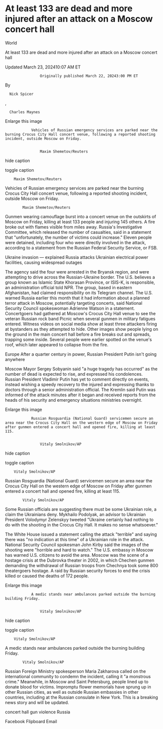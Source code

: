 # At least 133 are dead and more injured after an attack on a Moscow concert hall



World



At least 133 are dead and more injured after an attack on a Moscow concert hall










Updated March 23, 202410:07 AM ET

                    Originally published March 22, 20243:00 PM ET












By  

      Nick Spicer
    
  
 ,  


      Charles Maynes
    



















Enlarge this image






                Vehicles of Russian emergency services are parked near the burning Crocus City Hall concert venue, following a reported shooting incident, outside Moscow on Friday.
                
                    
                    Maxim Shemetov/Reuters
                    
                
hide caption


toggle caption


        
        Maxim Shemetov/Reuters
        
    












Vehicles of Russian emergency services are parked near the burning Crocus City Hall concert venue, following a reported shooting incident, outside Moscow on Friday.

            
            Maxim Shemetov/Reuters
            
        



Gunmen wearing camouflage burst into a concert venue on the outskirts of Moscow on Friday, killing at least 133 people and injuring 145 others. A fire broke out with flames visible from miles away.  Russia's Investigative Committee, which released the number of casualties, said in a statement that "unfortunately, the number of victims could increase." Eleven people were detained, including four who were directly involved in the attack, according to a statement from the Russian Federal Security Service, or FSB. 




 
Ukraine invasion — explained 
Russia attacks Ukrainian electrical power facilities, causing widespread outages






The agency said the four were arrested in the Bryansk region, and were attempting to drive across the Russian-Ukraine border. The U.S. believes a group known as Islamic State Khorasan Province, or ISIS-K, is responsible, an administration official told NPR. The group, based in eastern Afghanistan, had claimed responsibility on its Telegram channel. The U.S. warned Russia earlier this month that it had information about a planned terror attack in Moscow, potentially targeting concerts, said National Security Council spokeswoman Adrienne Watson in a statement. Concertgoers had gathered at Moscow's Crocus City Hall venue to see the veteran Russian rock band Picnic when several gunmen in military fatigues entered. Witness videos on social media show at least three attackers firing at bystanders as they attempted to hide. Other images show people lying on the ground in the main concert hall before a fire breaks out and spreads, trapping some inside. Several people were earlier spotted on the venue's roof, which later appeared to collapse from the fire. 

 
Europe 
After a quarter century in power, Russian President Putin isn't going anywhere






Moscow Mayor Sergey Sobyanin said "a huge tragedy has occurred" as the number of dead is expected to rise, and expressed his condolences. Russian President Vladimir Putin has yet to comment directly on events, instead wishing a speedy recovery to the injured and expressing thanks to doctors through a senior administration official. The Kremlin said Putin was informed of the attack minutes after it began and received reports from the heads of his security and emergency situations ministries overnight. 







Enlarge this image






                Russian Rosguardia (National Guard) servicemen secure an area near the Crocus City Hall on the western edge of Moscow on Friday after gunmen entered a concert hall and opened fire, killing at least 115.
                
                    
                    Vitaly Smolnikov/AP
                    
                
hide caption


toggle caption


        
        Vitaly Smolnikov/AP
        
    












Russian Rosguardia (National Guard) servicemen secure an area near the Crocus City Hall on the western edge of Moscow on Friday after gunmen entered a concert hall and opened fire, killing at least 115.

            
            Vitaly Smolnikov/AP
            
        



Some Russian officials are suggesting there must be some Ukrainian role, a claim the Ukrainians deny. Mykhailo Podolyak, an advisor to Ukrainian President Volodymyr Zelenskyy tweeted "Ukraine certainly had nothing to do with the shooting in the Crocus City Hall. It makes no sense whatsoever." 


The White House issued a statement calling the attack "terrible" and saying there was "no indication at this time" of a Ukrainian role in the attack. National Security Council spokesman John Kirby said the images of the shooting were "horrible and hard to watch." The U.S. embassy in Moscow has warned U.S. citizens to avoid the area. Moscow was the scene of a hostage crisis at the Dubrovka theater in 2002, in which Chechen gunmen demanding the withdrawal of Russian troops from Chechnya took some 800 theatergoers hostage. A raid by Russian security forces to end the crisis killed or caused the deaths of 172 people. 







Enlarge this image






                A medic stands near ambulances parked outside the burning building Friday.
                
                    
                    Vitaly Smolnikov/AP
                    
                
hide caption


toggle caption


        
        Vitaly Smolnikov/AP
        
    












A medic stands near ambulances parked outside the burning building Friday.

            
            Vitaly Smolnikov/AP
            
        



Russian Foreign Ministry spokesperson Maria Zakharova called on the international community to condemn the incident, calling it "a monstrous crime." Meanwhile, in Moscow and Saint Petersburg, people lined up to donate blood for victims. Impromptu flower memorials have sprung up in other Russian cities, as well as outside Russian embassies in other countries, including at the Russian consulate in New York. This is a breaking news story and will be updated.



concert hall
gun violence
Russia





Facebook
Flipboard
Email

















